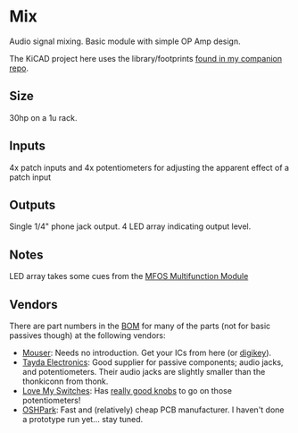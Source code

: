 # Mix

Audio signal mixing. Basic module with simple OP Amp design.

The KiCAD project here uses the library/footprints [found in my companion repo](https://github.com/thismatters/EurorackKiCAD).

## Size

30hp on a 1u rack.

## Inputs

4x patch inputs and 4x potentiometers for adjusting the apparent effect of a patch input

## Outputs

Single 1/4" phone jack output.
4 LED array indicating output level.

## Notes

LED array takes some cues from the [MFOS Multifunction Module](https://musicfromouterspace.com/analogsynth_new/MULTIFUNCTIONMODULE/pdf/mfm_schempg1_schem.pdf)

## Vendors

There are part numbers in the [BOM](mix.csv) for many of the parts (not for basic passives though) at the following vendors:

* [Mouser](https://www.mouser.com): Needs no introduction. Get your ICs from here (or [digikey](https://www.digikey.com)).
* [Tayda Electronics](https://www.taydaelectronics.com/): Good supplier for passive components; audio jacks, and potentiometers. Their audio jacks are slightly smaller than the thonkiconn from thonk.
* [Love My Switches](https://lovemyswitches.com/): Has [really good knobs](https://lovemyswitches.com/anodized-aluminum-knob-the-lo-fi-1-4-smooth-shaft-12-5mm-od/) to go on those potentiometers!
* [OSHPark](https://oshpark.com/): Fast and (relatively) cheap PCB manufacturer. I haven't done a prototype run yet... stay tuned.
